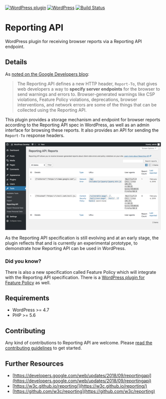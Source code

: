 [![WordPress plugin](https://img.shields.io/wordpress/plugin/v/reporting-api.svg?maxAge=2592000)](https://wordpress.org/plugins/reporting-api/)
[![WordPress](https://img.shields.io/wordpress/v/reporting-api.svg?maxAge=2592000)](https://wordpress.org/plugins/reporting-api/)
[![Build Status](https://api.travis-ci.org/GoogleChromeLabs/wp-reporting-api.png?branch=main)](https://travis-ci.org/GoogleChromeLabs/wp-reporting-api)

# Reporting API

WordPress plugin for receiving browser reports via a Reporting API endpoint.

## Details

As [noted on the Google Developers blog](https://developers.google.com/web/updates/2018/09/reportingapi):

> The Reporting API defines a new HTTP header, `Report-To`, that gives web developers a way to **specify server endpoints** for the browser to send warnings and errors to. Browser-generated warnings like CSP violations, Feature Policy violations, deprecations, browser interventions, and network errors are some of the things that can be collected using the Reporting API.

This plugin provides a storage mechanism and endpoint for browser reports according to the Reporting API spec in WordPress, as well as an admin interface for browsing these reports. It also provides an API for sending the `Report-To` response headers.

![Reports admin screen with list view](assets-wp-repo/screenshot-1.png)

As the Reporting API specification is still evolving and at an early stage, the plugin reflects that and is currently an experimental prototype, to demonstrate how Reporting API can be used in WordPress.

### Did you know?

There is also a new specification called Feature Policy which will integrate with the Reporting API specification. There is a [WordPress plugin for Feature Policy](https://github.com/GoogleChromeLabs/wp-feature-policy) as well.

## Requirements

* WordPress >= 4.7
* PHP >= 5.6

## Contributing

Any kind of contributions to Reporting API are welcome. Please [read the contributing guidelines](https://github.com/GoogleChromeLabs/wp-reporting-api/blob/main/CONTRIBUTING.md) to get started.

## Further Resources

* [https://developers.google.com/web/updates/2018/09/reportingapi](https://developers.google.com/web/updates/2018/09/reportingapi)
* [https://w3c.github.io/reporting/](https://w3c.github.io/reporting/)
* [https://github.com/w3c/reporting](https://github.com/w3c/reporting)
